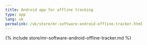 ```yaml
---
title: Android app for offline tracking
type: app
lang: uk
permalink: /uk/store/mr-software-android-offline-tracker.html
---
```


{% include store/mr-software-android-offline-tracker.md %}
